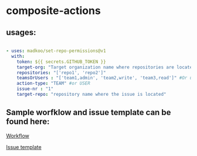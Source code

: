 # composite-actions

## usages:

```yaml

- uses: madkoo/set-repo-permissions@v1
  with:
    token: ${{ secrets.GITHUB_TOKEN }}
    target-org: "Target organization name where repositories are located" 
    repositories: "['repo1', 'repo2']"
    teamsOrUsers : "['team1,admin', 'team2,write', 'team3,read']" #Or users : "['user1,admin', 'user2,write', 'user3,read']"
    action-type: "TEAM" #or USER
    issue-nr : "1"
    target-repo: "repository name where the issue is located"

```

## Sample worfklow and issue template can be found here:

[Workflow](./samples/sample_issue_template.yml)

[Issue template](./samples/sample_issue_template.md)
